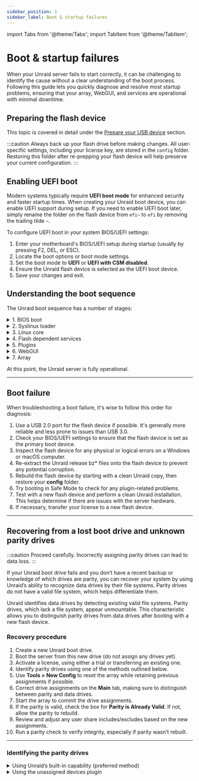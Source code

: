 ```yaml
---
sidebar_position: 1
sidebar_label: Boot & startup failures
---
```


import Tabs from '@theme/Tabs';
import TabItem from '@theme/TabItem';

# Boot & startup failures

When your Unraid server fails to start correctly, it can be challenging to identify the cause without a clear understanding of the boot process. Following this guide lets you quickly diagnose and resolve most startup problems, ensuring that your array, WebGUI, and services are operational with minimal downtime.

## Preparing the flash device

This topic is covered in detail under the [Prepare your USB device](../../getting-started/set-up-unraid/create-your-bootable-media.md#prepare-your-usb-device) section.

:::caution
Always back up your flash drive before making changes. All user-specific settings, including your license key, are stored in the `config` folder. Restoring this folder after re-prepping your flash device will help preserve your current configuration.
:::

## Enabling UEFI boot

Modern systems typically require **UEFI boot mode** for enhanced security and faster startup times. When creating your Unraid boot device, you can enable UEFI support during setup. If you need to enable UEFI boot later, simply rename the folder on the flash device from `efi~` to `efi` by removing the trailing tilde `~`.

To configure UEFI boot in your system BIOS/UEFI settings:

1. Enter your motherboard's BIOS/UEFI setup during startup (usually by pressing F2, DEL, or ESC).
2. Locate the boot options or boot mode settings.
3. Set the boot mode to **UEFI** or **UEFI with CSM disabled**.
4. Ensure the Unraid flash device is selected as the UEFI boot device.
5. Save your changes and exit.

## Understanding the boot sequence

The Unraid boot sequence has a number of stages:

<details>
<summary>1. BIOS boot</summary>

- The motherboard BIOS recognizes the Unraid bootable flash device.
- Setting the flash device as the default boot device varies based on your BIOS; check your motherboard manual for guidance.
- The flash device supports both **legacy (CSM)** and **UEFI** boot modes.
- For UEFI boot, ensure the `efi` folder on the flash device does not have a trailing tilde (`~`).

</details>

<details>
<summary>2. Syslinux loader</summary>

- Boot menu entries are defined in the `syslinux/syslinux.cfg` file on the flash device.
- You can edit this file through the **WebGUI** under **Main** > **Syslinux configuration**.
- **Memtest86+** only works in legacy mode; obtain a compatible version from official memtest sites for UEFI.
- If no option is selected, the default boots after a timeout, which is useful for headless operation.

</details>

<details>
<summary>3. Linux core</summary>

- **Syslinux** loads the Linux core from the flash device into RAM.
- You’ll see console messages showing bz* files loading.
- Errors at this stage often indicate issues with the flash device.
- Linux detects hardware during startup.

</details>

<details>
<summary>4. Flash dependent services</summary>

- The flash device mounts at `/boot`.
- If it fails to mount, you may still see a login prompt, but this indicates an incomplete boot.
- Use the `df` command to check if `/boot` is mounted.
- The flash device must be labeled **UNRAID** (all caps) for proper mounting.
- Additional drivers and firmware will become available at this stage.
- Configuration is loaded into RAM.
- Standard Linux services, including networking and WireGuard VPN (if enabled), start here.

</details>

<details>
<summary>5. Plugins</summary>

- Installed plugins are loaded during this step.
- **Safe boot** options can suppress plugin loading if needed.

</details>

<details>
<summary>6. WebGUI</summary>

- The **WebGUI** starts at this point.
- The `config/go` file on the flash device can run user commands before or after the WebGUI starts.

</details>

<details>
<summary>7. Array</summary>

- If auto-start is enabled, the **array** starts here; otherwise, a manual start will be required.
- Drives will be mounted as `/dev/diskX` and `/mnt/cache` (if present).
- Shares become available on the network as `/mnt/user/sharename`.
- **Docker containers** will start in the order specified on the Docker tab, with customizable delays.
- Auto-start virtual machines (VMs) will also launch.

</details>

At this point, the Unraid server is fully operational.

---

## Boot failure

When troubleshooting a boot failure, it's wise to follow this order for diagnosis:

1. Use a USB 2.0 port for the flash device if possible. It's generally more reliable and less prone to issues than USB 3.0.
2. Check your BIOS/UEFI settings to ensure that the flash device is set as the primary boot device.
3. Inspect the flash device for any physical or logical errors on a Windows or macOS computer.
4. Re-extract the Unraid release bz* files onto the flash device to prevent any potential corruption.
5. Rebuild the flash device by starting with a clean Unraid copy, then restore your **config** folder.
6. Try booting in Safe Mode to check for any plugin-related problems.
7. Test with a new flash device and perform a clean Unraid installation. This helps determine if there are issues with the server hardware.
8. If necessary, transfer your license to a new flash device.

---

## Recovering from a lost boot drive and unknown parity drives

:::caution
Proceed carefully. Incorrectly assigning parity drives can lead to data loss.
:::

If your Unraid boot drive fails and you don’t have a recent backup or knowledge of which drives are parity, you can recover your system by using Unraid’s ability to recognize data drives by their file systems. Parity drives do not have a valid file system, which helps differentiate them.

Unraid identifies data drives by detecting existing valid file systems. Parity drives, which lack a file system, appear unmountable. This characteristic allows you to distinguish parity drives from data drives after booting with a new flash device.

### Recovery procedure

1. Create a new Unraid boot drive.
2. Boot the server from this new drive (do not assign any drives yet).
3. Activate a license, using either a trial or transferring an existing one.
4. Identify parity drives using one of the methods outlined below.
5. Use **Tools > New Config** to reset the array while retaining previous assignments if possible.
6. Correct drive assignments on the **Main** tab, making sure to distinguish between parity and data drives.
7. Start the array to commit the drive assignments.
8. If the parity is valid, check the box for **Parity is Already Valid**. If not, allow the parity to rebuild.
9. Review and adjust any user share includes/excludes based on the new assignments.
10. Run a parity check to verify integrity, especially if parity wasn’t rebuilt.

---

### Identifying the parity drives

<details>
<summary>Using Unraid’s built-in capability (preferred method)</summary>

This method does not require plugins, but it will invalidate parity, necessitating a rebuild.

**Steps:**

1. Assign all data drives to the array and start it.
2. Parity drives will show as unmountable since they lack a valid file system.
3. Confirm that the number of unmountable drives matches your parity count.
4. Take note of the serial numbers of these drives.
5. If relevant, you can check mounted data drives to confirm their order.

</details>

<details>
<summary>Using the unassigned devices plugin</summary>

This plugin-based method preserves the validity of parity by mounting drives in read-only mode.

**Steps:**

1. Install the **Unassigned Devices** plugin from the **Apps** tab.
2. Mount each disk read-only, one at a time.
3. Drives that fail to mount are likely parity drives (you cannot differentiate between parity1 and parity2).
4. Inspect mounted data drives to identify their order, if necessary.

</details>
